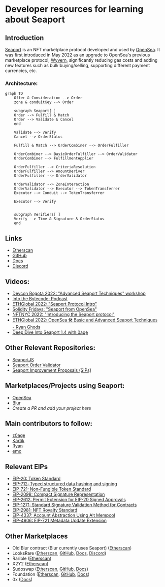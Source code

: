# Developer resources for learning about Seaport

## Introduction
[Seaport](https://github.com/ProjectOpenSea/seaport) is an NFT marketplace protocol developed and used by [OpenSea](https://opensea.io/). It was [first introduced](https://twitter.com/opensea/status/1527705996549685248?lang=en) in May 2022 as an upgrade to OpenSea's previous marketplace protocol, [Wyvern](https://github.com/wyvernprotocol/wyvern-v3), significantly reducing gas costs and adding new features such as bulk buying/selling, supporting different payment currencies, etc.            

### Architecture:
```mermaid
graph TD
    Offer & Consideration --> Order
    zone & conduitKey --> Order

    subgraph Seaport[ ]
    Order --> Fulfill & Match
    Order --> Validate & Cancel
    end

    Validate --> Verify
    Cancel --> OrderStatus

    Fulfill & Match --> OrderCombiner --> OrderFulfiller

    OrderCombiner --> BasicOrderFulfiller --> OrderValidator
    OrderCombiner --> FulfillmentApplier

    OrderFulfiller --> CriteriaResolution
    OrderFulfiller --> AmountDeriver
    OrderFulfiller --> OrderValidator
    
    OrderValidator --> ZoneInteraction
    OrderValidator --> Executor --> TokenTransferrer
    Executor --> Conduit --> TokenTransferrer
    
    Executor --> Verify
    

    subgraph Verifiers[ ]
    Verify --> Time & Signature & OrderStatus
    end
```

## Links
- [Etherscan](https://etherscan.io/address/0x00000000000001ad428e4906ae43d8f9852d0dd6#code)
- [GitHub](https://github.com/ProjectOpenSea/seaport)
- [Docs](https://docs.opensea.io/v2.0/reference/seaport-overview)
- [Discord](https://discord.gg/9jcjC5XMrr)

## Videos:
- [Devcon Bogota 2022: "Advanced Seaport Techniques" workshop](https://www.youtube.com/watch?v=YLWnaSymFHA)
- [Into the Bytecode: Podcast](https://www.youtube.com/watch?v=d4JSkpiEyd8)
- [ETHGlobal 2022: "Seaport Protocol Intro"](https://www.youtube.com/watch?v=H9iSgju3qIc)
- [Solidity Fridays: "Seaport from OpenSea"](https://www.youtube.com/watch?v=juP22m8kiKM)
- [NFTNYC 2022: "Introducing the Seaport protocol"](https://www.youtube.com/watch?v=XHVk5Se5ChA)
- [ETHGlobal 2022: OpenSea 🛠 Basic and Advanced Seaport Techniques - Ryan Ghods](https://www.youtube.com/watch?v=Rl8ydxrSM6Y)
- [Deep Dive Into Seaport 1.4 with 0age](https://www.youtube.com/watch?v=LbrkzgoDR0g)

## Other Relevant Repositories:
- [SeaportJS](https://github.com/ProjectOpenSea/seaport-js)
- [Seaport Order Validator](https://github.com/ProjectOpenSea/seaport-order-validator)
- [Seaport Improvement Proposals (SIPs)](https://github.com/ProjectOpenSea/SIPs)

## Marketplaces/Projects using Seaport:
- [OpenSea](https://opensea.io)
- [Blur](https://blur.io)
- _Create a PR and add your project here_

## Main contributors to follow:
- [z0age](https://twitter.com/z0age)
- [Kartik](https://twitter.com/Slokh)
- [Ryan](https://twitter.com/ralxzryan)
- [emo](https://twitter.com/emo_eth)

## Relevant EIPs 
- [EIP-20: Token Standard](https://eips.ethereum.org/EIPS/eip-20)
- [EIP-712: Typed structured data hashing and signing](https://eips.ethereum.org/EIPS/eip-712)
- [EIP-721: Non-Fungible Token Standard](https://eips.ethereum.org/EIPS/eip-721)
- [EIP-2098: Compact Signature Representation](https://eips.ethereum.org/EIPS/eip-2098)
- [EIP-2612: Permit Extension for EIP-20 Signed Approvals](https://eips.ethereum.org/EIPS/eip-2612)
- [EIP-1271: Standard Signature Validation Method for Contracts](https://eips.ethereum.org/EIPS/eip-1271)
- [EIP-2981: NFT Royalty Standard](https://eips.ethereum.org/EIPS/eip-2981)
- [EIP-4337: Account Abstraction Using Alt Mempool](https://eips.ethereum.org/EIPS/eip-4337)
- [EIP-4906: EIP-721 Metadata Update Extension](https://eips.ethereum.org/EIPS/eip-4906)

## Other Marketplaces
- Old Blur contract (Blur currently uses Seaport) ([Etherscan](https://etherscan.io/address/0x031aa05da8bf778dfc36d8d25ca68cbb2fc447c6#code))
- LooksRare ([Etherscan](https://etherscan.io/address/0x59728544B08AB483533076417FbBB2fD0B17CE3a#code), [GitHub](https://github.com/LooksRare), [Docs](https://docs.looksrare.org/developers/welcome), [Discord](https://discord.gg/looksraredevelopers))
- Rarible ([Etherscan](https://etherscan.io/address/0x4fee7b061c97c9c496b01dbce9cdb10c02f0a0be#code))
- X2Y2 ([Etherscan](https://etherscan.io/address/0x74312363e45dcaba76c59ec49a7aa8a65a67eed3#code))
- Sudoswap ([Etherscan](https://etherscan.io/address/0x2B2e8cDA09bBA9660dCA5cB6233787738Ad68329#code), [GitHub](https://github.com/sudoswap), [Docs](https://docs.sudoswap.xyz/))
- Foundation ([Etherscan](https://etherscan.io/address/0xcda72070e455bb31c7690a170224ce43623d0b6f#code), [GitHub](https://github.com/f8n), [Docs](https://docs.foundation.app/docs/))
- 0x ([Docs](https://docs.0x.org/nft-support/docs))
